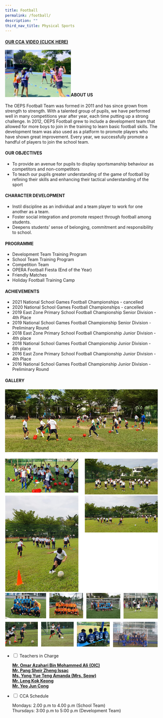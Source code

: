 ```yaml
---
title: Football
permalink: /football/
description: ""
third_nav_title: Physical Sports
---
```

<h4><strong><a title="Our CCA Video (Click here)" href="https://drive.google.com/file/d/1Q9zDce8EigrggubQrtJRW4PMYpAxwWot/view" target="_blank" rel="noopener">OUR CCA VIDEO (CLICK HERE)</a></strong></h4>
<a href="https://drive.google.com/file/d/1Q9zDce8EigrggubQrtJRW4PMYpAxwWot/view"><img style="width: 43%;" src="/images/nb1.jpg" align="left"></a><br><br><br><br><br><br><br>
<h4><strong>ABOUT US</strong></h4>
<p>The OEPS Football Team was formed in 2011 and has since grown from strength to strength. With a talented group of pupils, we have performed well in many competitions year after year, each time putting up a strong challenge. In 2012, OEPS Football grew to include a development team that allowed for more boys to join in the training to learn basic football skills. The development team was also used as a platform to promote players who have shown great improvement. Every year, we successfully promote a handful of players to join the school team.</p>
<h4><strong>OUR OBJECTIVES</strong></h4>
<ul>
<li>To provide an avenue for pupils to display sportsmanship behaviour as competitors and non-competitors</li>
<li>To teach our pupils greater understanding of the game of football by refining their skills and enhancing their tactical understanding of the sport</li>
</ul>
<h4><strong>CHARACTER DEVELOPMENT</strong></h4>
<ul>
<li>Instil discipline as an individual and a team player to work for one another as a team.&nbsp;</li>
<li>Foster social integration and promote respect through football among students.</li>
<li>Deepens students’ sense of belonging, commitment and responsibility to school.</li>
</ul>
<h4><strong>PROGRAMME</strong></h4>
<ul>
<li aria-level="1">Development Team Training Program</li>
<li aria-level="1">School Team Training Program</li>
<li aria-level="1">Competition Team&nbsp;</li>
<li aria-level="1">OPERA Football Fiesta (End of the Year)</li>
<li aria-level="1">Friendly Matches</li>
<li aria-level="1">Holiday Football Training Camp</li>
</ul>
<h4><strong>ACHIEVEMENTS</strong></h4>
<ul>
<li>2021 National School Games Football Championships - cancelled&nbsp;</li>
<li>2020 National School Games Football Championships - cancelled</li>
<li>2019 East Zone Primary School Football Championship Senior Division - 4th Place</li>
<li>2019 National School Games Football Championship Senior Division - Preliminary Round</li>
<li>2018 East Zone Primary School Football Championship Junior Division - 4th place</li>
<li>2018 National School Games Football Championship Junior Division - 6th place</li>
<li>2016 East Zone Primary School Football Championship Junior Division - 4th Place</li>
<li>2016 National School Games Football Championship Junior Division - Preliminary Round</li>
</ul>
<h4><strong>GALLERY</strong></h4>
<img src="/images/foot2.png"><br>
<img src="/images/foot3.png"><br>
<img src="/images/foot4.png">
<ul class="jekyllcodex_accordion">
<li><input id="accordion1" type="checkbox"> <label for="accordion1">Teachers in Charge</label>
<div>
<p><span style="text-decoration: underline;"><strong>Mr. Omar Azahari Bin Mohammed Ali  (OIC)<br></strong></span><span style="text-decoration: underline;"><strong>Mr. Pang Sheir Zheng Issac<br></strong></span><span style="text-decoration: underline;"><strong>Ms. Yong Yue Teng Amanda (Mrs. Seow)<br></strong></span><span style="text-decoration: underline;"><strong>Mr. Leng Kok Keong<br></strong></span><span style="text-decoration: underline;"><strong>Mr. Yeo Jun Cong<br></strong></span><span style="text-decoration: underline;"></span></p>
</div>
</li>
<li><input id="accordion2" type="checkbox"> <label for="accordion2">CCA Schedule</label>
<div>
<p>Mondays: 2.00 p.m to 4.00 p.m (School Team) <br>Thursdays: 3:00 p.m to 5:00 p.m (Development Team)</p>
</div>
</li>
</ul>